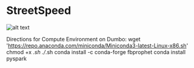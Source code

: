 # StreetSpeed
![alt text](https://github.com/ls5122/StreetSpeed/blob/main/SpeedPrediction.png)


Directions for Compute Environment on Dumbo:
wget 'https://repo.anaconda.com/miniconda/Miniconda3-latest-Linux-x86.sh'
chmod +x *.sh
./*.sh
conda install -c conda-forge fbprophet
conda install pyspark




